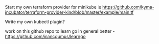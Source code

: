 Start my own terraform provider for minikube ie https://github.com/kyma-incubator/terraform-provider-kind/blob/master/example/main.tf


Write my own kubectl plugin? 


work on this github repo to learn go in general better - https://github.com/inancgumus/learngo
